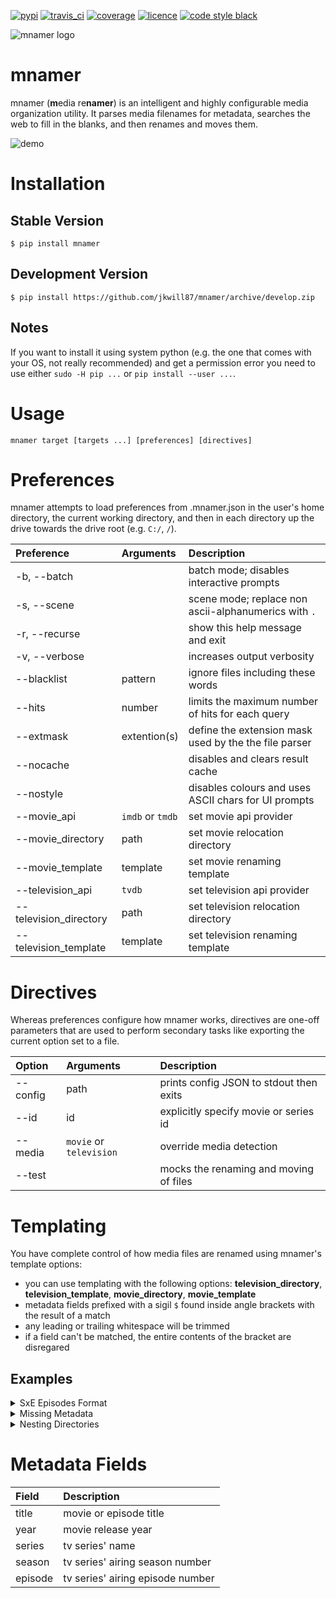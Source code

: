 [![pypi](https://img.shields.io/pypi/v/mnamer.svg?style=for-the-badge)](https://pypi.python.org/pypi/mnamer)
[![travis_ci](https://img.shields.io/travis/jkwill87/mnamer/develop.svg?style=for-the-badge)](https://travis-ci.org/jkwill87/mnamer)
[![coverage](https://img.shields.io/codecov/c/github/jkwill87/mnamer/develop.svg?style=for-the-badge)](https://codecov.io/gh/jkwill87/mnamer)
[![licence](https://img.shields.io/github/license/jkwill87/mnamer.svg?style=for-the-badge)](https://en.wikipedia.org/wiki/MIT_License)
[![code style black](https://img.shields.io/badge/Code%20Style-Black-black.svg?style=for-the-badge)](https://github.com/ambv/black)

![mnamer logo](https://github.com/jkwill87/mnamer/raw/develop/_assets/logo.png)

# mnamer

mnamer (**m**edia re**namer**) is an intelligent and highly configurable media organization utility. It parses media filenames for metadata, searches the web to fill in the blanks, and then renames and moves them.

![demo](https://github.com/jkwill87/mnamer/blob/develop/_assets/demo.svg)

# Installation

## Stable Version

`$ pip install mnamer`

## Development Version

`$ pip install https://github.com/jkwill87/mnamer/archive/develop.zip`

## Notes

If you want to install it using system python (e.g. the one that comes with your OS, not really recommended) and get a permission error you need to use either `sudo -H pip ...` or `pip install --user ...`.

# Usage

`mnamer target [targets ...] [preferences] [directives]`

# Preferences

mnamer attempts to load preferences from .mnamer.json in the user's home directory, the current working directory, and then in each directory up the drive towards the drive root (e.g. `C:/`, `/`).

| Preference             | Arguments        | Description                                           |
| :--------------------- | :--------------- | :---------------------------------------------------- |
| -b, --batch            |                  | batch mode; disables interactive prompts              |
| -s, --scene            |                  | scene mode; replace non ascii-alphanumerics with `.`  |
| -r, --recurse          |                  | show this help message and exit                       |
| -v, --verbose          |                  | increases output verbosity                            |
| --blacklist            | pattern          | ignore files including these words                    |
| --hits                 | number           | limits the maximum number of hits for each query      |
| --extmask              | extention(s)     | define the extension mask used by the the file parser |
| --nocache              |                  | disables and clears result cache                      |
| --nostyle              |                  | disables colours and uses ASCII chars for UI prompts  |
| --movie_api            | `imdb` or `tmdb` | set movie api provider                                |
| --movie_directory      | path             | set movie relocation directory                        |
| --movie_template       | template         | set movie renaming template                           |
| --television_api       | `tvdb`           | set television api provider                           |
| --television_directory | path             | set television relocation directory                   |
| --television_template  | template         | set television renaming template                      |

# Directives

Whereas preferences configure how mnamer works, directives are one-off parameters that are used to perform secondary tasks like exporting the current option set to a file.

| Option   | Arguments               | Description                             |
| :------- | :---------------------- | :-------------------------------------- |
| --config | path                    | prints config JSON to stdout then exits |
| --id     | id                      | explicitly specify movie or series id   |
| --media  | `movie` or `television` | override media detection                |
| --test   |                         | mocks the renaming and moving of files  |

# Templating

You have complete control of how media files are renamed using mnamer's template options:

- you can use templating with the following options: **television_directory**, **television_template**, **movie_directory**, **movie_template**
- metadata fields prefixed with a sigil `$` found inside angle brackets with the result of a match
- any leading or trailing whitespace will be trimmed
- if a field can't be matched, the entire contents of the bracket are disregared

## Examples

<details>
<summary>SxE Episodes Format</summary>

- television_template: `<$series - >< - $seasonx><$episode - >< - $title><$extension>`
- target: `~/Downloads/Rick.and.Morty.S02E01.WEBRip.x264-RARBG.mp4`
- result: `~/Downloads/Rick and Morty - 02x01 - A Rickle in Time.mp4`
  </details>

<details>
<summary>Missing Metadata</summary>

_Note: Target file is missing group metadata field in title and will be omitted gracefully_

- television_template: `<$series - >< - S$season><E$episode - >< - $group - >< - $title><$extension>`
- target: `~/Downloads/The.Orville.S01E01.1080p.WEB-DL.DD5.1.H264-RARBG.mkv`
- result: `~/Downloads/The Orville - S01E01 - Old Wounds.mkv`
  </details>

<details>
<summary>Nesting Directories</summary>

_Note: If the subdirectory doesn't exist, mnamer will create it_

- movie_template: `<$title ><($year)><$extension>`
- movie_directory: `/media/movies/<$title ><($year)>`
- target: `~/Downloads/The.Goonies.1985.720p.BluRay.x264-SiNNERS.mkv`
- result: `/media/movies/The Goonies (1985)/The Goonies (1985).mkv`
  </details>

# Metadata Fields

| Field   | Description                      |
| :------ | :------------------------------- |
| title   | movie or episode title           |
| year    | movie release year               |
| series  | tv series' name                  |
| season  | tv series' airing season number  |
| episode | tv series' airing episode number |
